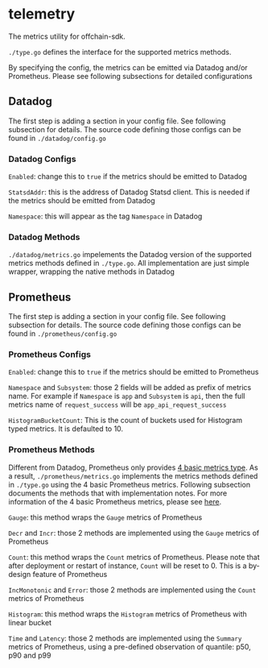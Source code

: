# telemetry

The metrics utility for offchain-sdk.

`./type.go` defines the interface for the supported metrics methods.

By specifying the config, the metrics can be emitted via Datadog and/or Prometheus. Please see
following subsections for detailed configurations

## Datadog

The first step is adding a section in your config file. See following subsection for details. The
source code defining those configs can be found in `./datadog/config.go`

### Datadog Configs

`Enabled`: change this to `true` if the metrics should be emitted to Datadog

`StatsdAddr`: this is the address of Datadog Statsd client. This is needed if the metrics should be
emitted from Datadog

`Namespace`: this will appear as the tag `Namespace` in Datadog

### Datadog Methods

`./datadog/metrics.go` impelements the Datadog version of the supported metrics methods defined in
`./type.go`. All implementation are just simple wrapper, wrapping the native methods in Datadog

## Prometheus

The first step is adding a section in your config file. See following subsection for details. The
source code defining those configs can be found in `./prometheus/config.go`

### Prometheus Configs

`Enabled`: change this to `true` if the metrics should be emitted to Prometheus

`Namespace` and `Subsystem`: those 2 fields will be added as prefix of metrics name. For example
if `Namespace` is `app` and `Subsystem` is `api`, then the full metrics name of `request_success`
will be `app_api_request_success`

`HistogramBucketCount`: This is the count of buckets used for Histogram typed metrics. It is defaulted to 10.

### Prometheus Methods

Different from Datadog, Prometheus only provides
[4 basic metrics type](https://prometheus.io/docs/concepts/metric_types/). As a result,
`./prometheus/metrics.go` implements the metrics methods defined in `./type.go` using the 4 basic
Prometheus metrics. Following subsection documents the methods that with implementation notes. For
more information of the 4 basic Prometheus metrics, please see
[here](https://prometheus.io/docs/tutorials/understanding_metric_types/).

`Gauge`: this method wraps the `Gauge` metrics of Prometheus

`Decr` and `Incr`: those 2 methods are implemented using the `Gauge` metrics of Prometheus

`Count`: this method wraps the `Count` metrics of Prometheus. Please note that after deployment
or restart of instance, `Count` will be reset to 0. This is a by-design feature of Prometheus

`IncMonotonic` and `Error`: those 2 methods are implemented using the `Count` metrics of Prometheus

`Histogram`: this method wraps the `Histogram` metrics of Prometheus with linear bucket

`Time` and `Latency`: those 2 methods are implemented using the `Summary` metrics of Prometheus,
using a pre-defined observation of quantile: p50, p90 and p99
